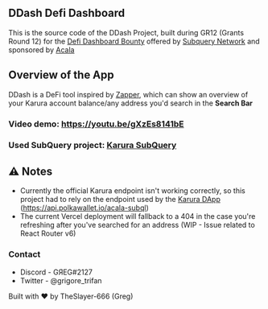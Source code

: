 ## DDash Defi Dashboard

This is the source code of the DDash Project, built during GR12 (Grants Round 12) for the [Defi Dashboard Bounty](https://gitcoin.co/issue/subquery/grants/2/100027176) offered by [Subquery Network](https://subquery.network/) and sponsored by [Acala](https://acala.network/)

## Overview of the App

DDash is a DeFi tool inspired by [Zapper](https://zapper.fi/), which can show an overview of your Karura account balance/any address you'd search in the **Search Bar**

### Video demo: https://youtu.be/gXzEs8141bE
### Used SubQuery project: [Karura SubQuery](https://explorer.subquery.network/subquery/AcalaNetwork/karura)
## ⚠️ Notes

- Currently the official Karura endpoint isn't working correctly, so this project had to rely on the endpoint used by the [Karura DApp](https://apps.karura.network/) (https://api.polkawallet.io/acala-subql)
- The current Vercel deployment will fallback to a 404 in the case you're refreshing after you've searched for an address (WIP - Issue related to React Router v6)

### Contact
* Discord - GЯEG#2127
* Twitter - @grigore_trifan

Built with ❤️ by TheSlayer-666 (Greg)
